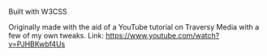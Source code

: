 Built with W3CSS

Originally made with the aid of a YouTube tutorial on Traversy Media with a few of my own tweaks.
Link: https://www.youtube.com/watch?v=PJHBKwbf4Us
